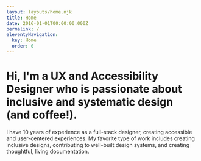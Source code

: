 ```yaml
---
layout: layouts/home.njk
title: Home
date: 2016-01-01T00:00:00.000Z
permalink: /
eleventyNavigation:
  key: Home
  order: 0
---
```

# Hi, I'm a UX and Accessibility Designer who is passionate about inclusive and systematic design (and coffee!).

​​I have 10 years of experience as a full-stack designer, creating accessible and user-centered experiences. My favorite type of work includes creating inclusive designs, contributing to well-built design systems, and creating thoughtful, living documentation.

